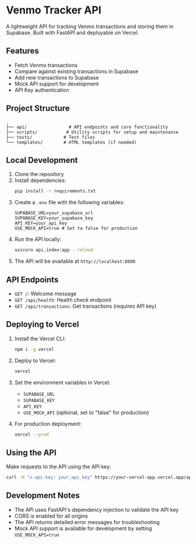 # Venmo Tracker API

A lightweight API for tracking Venmo transactions and storing them in Supabase. Built with FastAPI and deployable on Vercel.

## Features

- Fetch Venmo transactions
- Compare against existing transactions in Supabase
- Add new transactions to Supabase
- Mock API support for development
- API Key authentication

## Project Structure

```
.
├── api/                # API endpoints and core functionality
├── scripts/           # Utility scripts for setup and maintenance
├── tests/            # Test files
└── templates/        # HTML templates (if needed)
```

## Local Development

1. Clone the repository
2. Install dependencies:
   ```bash
   pip install -r requirements.txt
   ```
3. Create a `.env` file with the following variables:
   ```
   SUPABASE_URL=your_supabase_url
   SUPABASE_KEY=your_supabase_key
   API_KEY=your_api_key
   USE_MOCK_API=true # Set to false for production
   ```
4. Run the API locally:
   ```bash
   uvicorn api.index:app --reload
   ```
5. The API will be available at `http://localhost:8000`

## API Endpoints

- `GET /`: Welcome message
- `GET /api/health`: Health check endpoint
- `GET /api/transactions`: Get transactions (requires API key)

## Deploying to Vercel

1. Install the Vercel CLI:

   ```bash
   npm i -g vercel
   ```

2. Deploy to Vercel:

   ```bash
   vercel
   ```

3. Set the environment variables in Vercel:

   - `SUPABASE_URL`
   - `SUPABASE_KEY`
   - `API_KEY`
   - `USE_MOCK_API` (optional, set to "false" for production)

4. For production deployment:
   ```bash
   vercel --prod
   ```

## Using the API

Make requests to the API using the API key:

```bash
curl -H "x-api-key: your_api_key" https://your-vercel-app.vercel.app/api/transactions
```

## Development Notes

- The API uses FastAPI's dependency injection to validate the API key
- CORS is enabled for all origins
- The API returns detailed error messages for troubleshooting
- Mock API support is available for development by setting `USE_MOCK_API=true`
